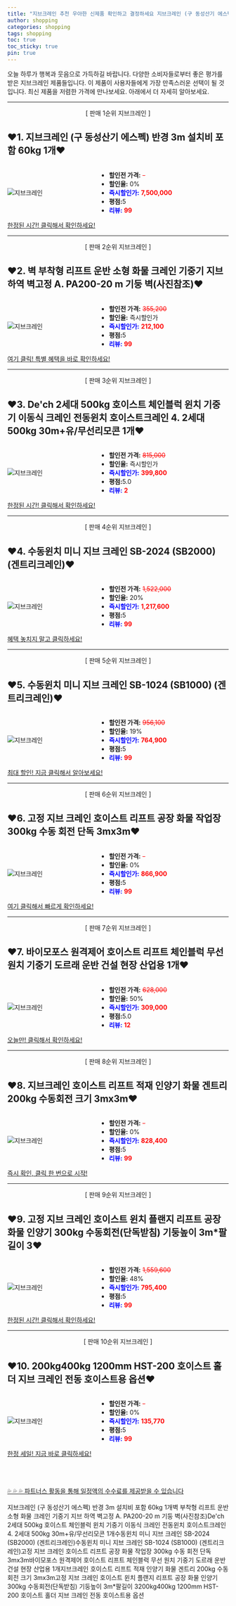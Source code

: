 ```yaml
---
title: "지브크레인 추천 우아한 신제품 확인하고 결정하세요 지브크레인 (구 동성산기 에스펙) 반경"
author: shopping
categories: shopping
tags: shopping
toc: true
toc_sticky: true
pin: true
---
```

오늘 하루가 행복과 웃음으로 가득하길 바랍니다. 다양한 소비자들로부터 좋은 평가를 받은 지브크레인 제품들입니다. 이 제품이 사용자들에게 가장 만족스러운 선택이 될 것입니다. 최신 제품을 저렴한 가격에 만나보세요. 아래에서 더 자세히 알아보세요.

---
<p class="toplist" style="margin: 0 auto; display: block; width: fit-content;">[ 판매 1순위 지브크레인 ]</p>

<h2><strong>❤️1. 지브크레인 (구 동성산기 에스펙) 반경 3m 설치비 포함 60kg 1개❤️</strong></h2>

<div style="display: flex; align-items: center;">
    <div style="flex: 0.4;">
        <img src="https://thumbnail7.coupangcdn.com/thumbnails/remote/230x230ex/image/vendor_inventory/50ec/00ac16cbff348fb1b5b2b20cf18085c5355a452ad7ba86020489def07523.jpg" alt="지브크레인" style="max-width: 100%;">
    </div>
    <div style="flex: 0.6; margin-left: 10px;">
        <ul>
            <li><strong>할인전 가격:</strong> <del style="color: red;">-</del></li>
            <li><strong>할인율:</strong> 0%</li>
            <li><span style='color:blue'><strong>즉시할인가:</strong></span> <span style='color:red'><strong>7,500,000</strong></span></li>
            <li><strong>평점:</strong>5</li>
            <li><span style='color:blue'><strong>리뷰:</strong></span> <span style='color:red'><strong>99</strong></span></li>
        </ul>
    </div>
</div>
<div class="center">
    <a href="https://selin100587001.github.io?lptag=AF9450613&subid=githubio&pageKey=7539149876&traceid=V0-153&itemId=19814123218&vendorItemId=86916205506" class="myButton">
        한정된 시간! 클릭해서 확인하세요!
    </a>
</div>


---
<p class="toplist" style="margin: 0 auto; display: block; width: fit-content;">[ 판매 2순위 지브크레인 ]</p>

<h2><strong>❤️2. 벽 부착형 리프트 운반 소형 화물 크레인 기중기 지브 하역 벽고정 A. PA200-20 m 기둥 벽(사진참조)❤️</strong></h2>

<div style="display: flex; align-items: center;">
    <div style="flex: 0.4;">
        <img src="https://thumbnail7.coupangcdn.com/thumbnails/remote/230x230ex/image/vendor_inventory/887f/146365a4b6b05db31da7059cc011ffb0d36105291e8636871a8ce4222216.jpg" alt="지브크레인" style="max-width: 100%;">
    </div>
    <div style="flex: 0.6; margin-left: 10px;">
        <ul>
            <li><strong>할인전 가격:</strong> <del style="color: red;">355,200</del></li>
            <li><strong>할인율:</strong> 즉시할인가</li>
            <li><span style='color:blue'><strong>즉시할인가:</strong></span> <span style='color:red'><strong>212,100</strong></span></li>
            <li><strong>평점:</strong>5</li>
            <li><span style='color:blue'><strong>리뷰:</strong></span> <span style='color:red'><strong>99</strong></span></li>
        </ul>
    </div>
</div>
<div class="center">
    <a href="https://selin100587001.github.io?lptag=AF9450613&subid=githubio&pageKey=8157153724&traceid=V0-153&itemId=23241552375&vendorItemId=90273978518" class="myButton">
        여기 클릭! 특별 혜택을 바로 확인하세요!
    </a>
</div>


---
<p class="toplist" style="margin: 0 auto; display: block; width: fit-content;">[ 판매 3순위 지브크레인 ]</p>

<h2><strong>❤️3. De'ch 2세대 500kg 호이스트 체인블럭 윈치 기중기 이동식 크레인 전동윈치 호이스트크레인 4. 2세대 500kg 30m+유/무선리모콘 1개❤️</strong></h2>

<div style="display: flex; align-items: center;">
    <div style="flex: 0.4;">
        <img src="https://thumbnail8.coupangcdn.com/thumbnails/remote/230x230ex/image/vendor_inventory/cc68/80bfff316ab2614956b03c5686cb07740d26f8df95e1d370479466b205ac.png" alt="지브크레인" style="max-width: 100%;">
    </div>
    <div style="flex: 0.6; margin-left: 10px;">
        <ul>
            <li><strong>할인전 가격:</strong> <del style="color: red;">815,000</del></li>
            <li><strong>할인율:</strong> 즉시할인가</li>
            <li><span style='color:blue'><strong>즉시할인가:</strong></span> <span style='color:red'><strong>399,800</strong></span></li>
            <li><strong>평점:</strong>5.0</li>
            <li><span style='color:blue'><strong>리뷰:</strong></span> <span style='color:red'><strong>2</strong></span></li>
        </ul>
    </div>
</div>
<div class="center">
    <a href="https://selin100587001.github.io?lptag=AF9450613&subid=githubio&pageKey=7982731710&traceid=V0-153&itemId=22169961439&vendorItemId=89216368793" class="myButton">
        한정된 시간! 클릭해서 확인하세요!
    </a>
</div>


---
<p class="toplist" style="margin: 0 auto; display: block; width: fit-content;">[ 판매 4순위 지브크레인 ]</p>

<h2><strong>❤️4. 수동윈치 미니 지브 크레인 SB-2024 (SB2000) (겐트리크레인)❤️</strong></h2>

<div style="display: flex; align-items: center;">
    <div style="flex: 0.4;">
        <img src="https://thumbnail6.coupangcdn.com/thumbnails/remote/230x230ex/image/vendor_inventory/1cc0/bdd0a6228efcdf505996c9db8f71f3c9346a56d9c5e0c700a03c36edc783.jpg" alt="지브크레인" style="max-width: 100%;">
    </div>
    <div style="flex: 0.6; margin-left: 10px;">
        <ul>
            <li><strong>할인전 가격:</strong> <del style="color: red;">1,522,000</del></li>
            <li><strong>할인율:</strong> 20%</li>
            <li><span style='color:blue'><strong>즉시할인가:</strong></span> <span style='color:red'><strong>1,217,600</strong></span></li>
            <li><strong>평점:</strong>5</li>
            <li><span style='color:blue'><strong>리뷰:</strong></span> <span style='color:red'><strong>99</strong></span></li>
        </ul>
    </div>
</div>
<div class="center">
    <a href="https://selin100587001.github.io?lptag=AF9450613&subid=githubio&pageKey=7473101828&traceid=V0-153&itemId=19503805000&vendorItemId=86612890243" class="myButton">
        혜택 놓치지 말고 클릭하세요!
    </a>
</div>


---
<p class="toplist" style="margin: 0 auto; display: block; width: fit-content;">[ 판매 5순위 지브크레인 ]</p>

<h2><strong>❤️5. 수동윈치 미니 지브 크레인 SB-1024 (SB1000) (겐트리크레인)❤️</strong></h2>

<div style="display: flex; align-items: center;">
    <div style="flex: 0.4;">
        <img src="https://thumbnail6.coupangcdn.com/thumbnails/remote/230x230ex/image/vendor_inventory/1cc0/bdd0a6228efcdf505996c9db8f71f3c9346a56d9c5e0c700a03c36edc783.jpg" alt="지브크레인" style="max-width: 100%;">
    </div>
    <div style="flex: 0.6; margin-left: 10px;">
        <ul>
            <li><strong>할인전 가격:</strong> <del style="color: red;">956,100</del></li>
            <li><strong>할인율:</strong> 19%</li>
            <li><span style='color:blue'><strong>즉시할인가:</strong></span> <span style='color:red'><strong>764,900</strong></span></li>
            <li><strong>평점:</strong>5</li>
            <li><span style='color:blue'><strong>리뷰:</strong></span> <span style='color:red'><strong>99</strong></span></li>
        </ul>
    </div>
</div>
<div class="center">
    <a href="https://selin100587001.github.io?lptag=AF9450613&subid=githubio&pageKey=7473123364&traceid=V0-153&itemId=19503898158&vendorItemId=86612972413" class="myButton">
        최대 할인! 지금 클릭해서 알아보세요!
    </a>
</div>


---
<p class="toplist" style="margin: 0 auto; display: block; width: fit-content;">[ 판매 6순위 지브크레인 ]</p>

<h2><strong>❤️6. 고정 지브 크레인 호이스트 리프트 공장 화물 작업장 300kg 수동 회전 단독 3mx3m❤️</strong></h2>

<div style="display: flex; align-items: center;">
    <div style="flex: 0.4;">
        <img src="https://thumbnail10.coupangcdn.com/thumbnails/remote/230x230ex/image/vendor_inventory/ec5f/efe42ba4b1419f4131f6c5571671fb90dc3b4efcffc26d22d1a413c76618.jpg" alt="지브크레인" style="max-width: 100%;">
    </div>
    <div style="flex: 0.6; margin-left: 10px;">
        <ul>
            <li><strong>할인전 가격:</strong> <del style="color: red;">-</del></li>
            <li><strong>할인율:</strong> 0%</li>
            <li><span style='color:blue'><strong>즉시할인가:</strong></span> <span style='color:red'><strong>866,900</strong></span></li>
            <li><strong>평점:</strong>5</li>
            <li><span style='color:blue'><strong>리뷰:</strong></span> <span style='color:red'><strong>99</strong></span></li>
        </ul>
    </div>
</div>
<div class="center">
    <a href="https://selin100587001.github.io?lptag=AF9450613&subid=githubio&pageKey=8194984303&traceid=V0-153&itemId=23466964384&vendorItemId=90493541131" class="myButton">
        여기 클릭해서 빠르게 확인하세요!
    </a>
</div>


---
<p class="toplist" style="margin: 0 auto; display: block; width: fit-content;">[ 판매 7순위 지브크레인 ]</p>

<h2><strong>❤️7. 바이모포스 원격제어 호이스트 리프트 체인블럭 무선 원치 기중기 도르래 운반 건설 현장 산업용 1개❤️</strong></h2>

<div style="display: flex; align-items: center;">
    <div style="flex: 0.4;">
        <img src="https://thumbnail7.coupangcdn.com/thumbnails/remote/230x230ex/image/vendor_inventory/e5c4/839fdb7ab6cdd27ef375753da68d0a360b4869401537802e1012bc1e21b8.jpg" alt="지브크레인" style="max-width: 100%;">
    </div>
    <div style="flex: 0.6; margin-left: 10px;">
        <ul>
            <li><strong>할인전 가격:</strong> <del style="color: red;">628,000</del></li>
            <li><strong>할인율:</strong> 50%</li>
            <li><span style='color:blue'><strong>즉시할인가:</strong></span> <span style='color:red'><strong>309,000</strong></span></li>
            <li><strong>평점:</strong>5.0</li>
            <li><span style='color:blue'><strong>리뷰:</strong></span> <span style='color:red'><strong>12</strong></span></li>
        </ul>
    </div>
</div>
<div class="center">
    <a href="https://selin100587001.github.io?lptag=AF9450613&subid=githubio&pageKey=8186513882&traceid=V0-153&itemId=23412789792&vendorItemId=90439874840" class="myButton">
        오늘만! 클릭해서 확인하세요!
    </a>
</div>


---
<p class="toplist" style="margin: 0 auto; display: block; width: fit-content;">[ 판매 8순위 지브크레인 ]</p>

<h2><strong>❤️8. 지브크레인 호이스트 리프트 적재 인양기 화물 겐트리 200kg 수동회전 크기 3mx3m❤️</strong></h2>

<div style="display: flex; align-items: center;">
    <div style="flex: 0.4;">
        <img src="https://thumbnail8.coupangcdn.com/thumbnails/remote/230x230ex/image/vendor_inventory/19fa/c342a2889c01b8d628f212bb2c78cd9dfedcb37a8fd05ac6d8a1c4424ac5.jpg" alt="지브크레인" style="max-width: 100%;">
    </div>
    <div style="flex: 0.6; margin-left: 10px;">
        <ul>
            <li><strong>할인전 가격:</strong> <del style="color: red;">-</del></li>
            <li><strong>할인율:</strong> 0%</li>
            <li><span style='color:blue'><strong>즉시할인가:</strong></span> <span style='color:red'><strong>828,400</strong></span></li>
            <li><strong>평점:</strong>5</li>
            <li><span style='color:blue'><strong>리뷰:</strong></span> <span style='color:red'><strong>99</strong></span></li>
        </ul>
    </div>
</div>
<div class="center">
    <a href="https://selin100587001.github.io?lptag=AF9450613&subid=githubio&pageKey=8130892924&traceid=V0-153&itemId=23090370028&vendorItemId=90123802745" class="myButton">
        즉시 확인, 클릭 한 번으로 시작!
    </a>
</div>


---
<p class="toplist" style="margin: 0 auto; display: block; width: fit-content;">[ 판매 9순위 지브크레인 ]</p>

<h2><strong>❤️9. 고정 지브 크레인 호이스트 윈치 플랜지 리프트 공장 화물 인양기 300kg 수동회전(단독받침) 기둥높이 3m*팔길이 3❤️</strong></h2>

<div style="display: flex; align-items: center;">
    <div style="flex: 0.4;">
        <img src="https://thumbnail10.coupangcdn.com/thumbnails/remote/230x230ex/image/vendor_inventory/a216/5020102ddc18a1e14b3979c8192795ecf1f9a0a339c4ff2d532c26d0e9a1.jpg" alt="지브크레인" style="max-width: 100%;">
    </div>
    <div style="flex: 0.6; margin-left: 10px;">
        <ul>
            <li><strong>할인전 가격:</strong> <del style="color: red;">1,559,600</del></li>
            <li><strong>할인율:</strong> 48%</li>
            <li><span style='color:blue'><strong>즉시할인가:</strong></span> <span style='color:red'><strong>795,400</strong></span></li>
            <li><strong>평점:</strong>5</li>
            <li><span style='color:blue'><strong>리뷰:</strong></span> <span style='color:red'><strong>99</strong></span></li>
        </ul>
    </div>
</div>
<div class="center">
    <a href="https://selin100587001.github.io?lptag=AF9450613&subid=githubio&pageKey=7945118211&traceid=V0-153&itemId=21902104137&vendorItemId=90028126320" class="myButton">
        한정된 시간! 클릭해서 확인하세요!
    </a>
</div>


---
<p class="toplist" style="margin: 0 auto; display: block; width: fit-content;">[ 판매 10순위 지브크레인 ]</p>

<h2><strong>❤️10. 200kg400kg 1200mm HST-200 호이스트 홀더 지브 크레인 전동 호이스트용 옵션❤️</strong></h2>

<div style="display: flex; align-items: center;">
    <div style="flex: 0.4;">
        <img src="https://thumbnail9.coupangcdn.com/thumbnails/remote/230x230ex/image/vendor_inventory/0bef/9e74cbd27b40c43fe1cc861b90656ee07684d2fd5275c4796c0c8bcc78df.jpg" alt="지브크레인" style="max-width: 100%;">
    </div>
    <div style="flex: 0.6; margin-left: 10px;">
        <ul>
            <li><strong>할인전 가격:</strong> <del style="color: red;">-</del></li>
            <li><strong>할인율:</strong> 0%</li>
            <li><span style='color:blue'><strong>즉시할인가:</strong></span> <span style='color:red'><strong>135,770</strong></span></li>
            <li><strong>평점:</strong>5</li>
            <li><span style='color:blue'><strong>리뷰:</strong></span> <span style='color:red'><strong>99</strong></span></li>
        </ul>
    </div>
</div>
<div class="center">
    <a href="https://selin100587001.github.io?lptag=AF9450613&subid=githubio&pageKey=8045581139&traceid=V0-153&itemId=22542803849&vendorItemId=89584745378" class="myButton">
        한정 세일! 지금 바로 클릭하세요!
    </a>
</div>

<br><br><br>[💦 💦 💦 파트너스 활동을 통해 일정액의 수수료를 제공받을 수 있습니다](https://link.coupang.com/a/bcpT2c)<br><br>지브크레인 (구 동성산기 에스펙) 반경 3m 설치비 포함 60kg 1개벽 부착형 리프트 운반 소형 화물 크레인 기중기 지브 하역 벽고정 A. PA200-20 m 기둥 벽(사진참조)De'ch 2세대 500kg 호이스트 체인블럭 윈치 기중기 이동식 크레인 전동윈치 호이스트크레인 4. 2세대 500kg 30m+유/무선리모콘 1개수동윈치 미니 지브 크레인 SB-2024 (SB2000) (겐트리크레인)수동윈치 미니 지브 크레인 SB-1024 (SB1000) (겐트리크레인)고정 지브 크레인 호이스트 리프트 공장 화물 작업장 300kg 수동 회전 단독 3mx3m바이모포스 원격제어 호이스트 리프트 체인블럭 무선 원치 기중기 도르래 운반 건설 현장 산업용 1개지브크레인 호이스트 리프트 적재 인양기 화물 겐트리 200kg 수동회전 크기 3mx3m고정 지브 크레인 호이스트 윈치 플랜지 리프트 공장 화물 인양기 300kg 수동회전(단독받침) 기둥높이 3m*팔길이 3200kg400kg 1200mm HST-200 호이스트 홀더 지브 크레인 전동 호이스트용 옵션